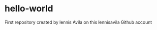 hello-world
===========

First repository created by lennis Avila on this lennisavila Github account
